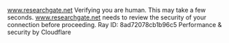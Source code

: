 www.researchgate.net
Verifying you are human. This may take a few seconds.
www.researchgate.net needs to review the security of your connection before proceeding.
Ray ID: 8ad72078cb1b96c5
Performance & security by Cloudflare